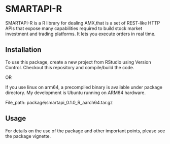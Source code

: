 # SMARTAPI-R

SMARTAPI-R is a R library for dealing AMX,that is a set of REST-like HTTP APIs that expose many capabilities required to build stock market investment and trading platforms. It lets you execute orders in real time.

## Installation
To use this package, create a new project from RStudio using Version Control. Checkout this repository and compile/build the code.

OR 

If you use linux on arm64, a precompiled binary is available under package directory. My development is Ubuntu running on ARM64 hardware.

File_path: package\smartapi_0.1.0_R_aarch64.tar.gz


## Usage

For details on the use of the package and other important points, please see the package vignette.
